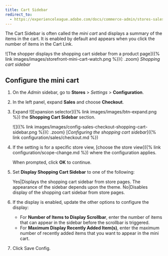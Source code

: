 ```yaml
---
title: Cart Sidebar
redirect_to:
  - https://experienceleague.adobe.com/docs/commerce-admin/stores-sales/point-of-purchase/cart/cart-configuration.html
---
```


The Cart Sidebar is often called the _mini cart_ and displays a summary of the items in the cart. It is enabled by default and appears when you click the number of items in the Cart Link.

![The shopper displays the shopping cart sidebar from a product page]({% link images/images/storefront-mini-cart-watch.png %}){: .zoom}
_Shopping cart sidebar_

## Configure the mini cart

1. On the _Admin_ sidebar, go to **Stores** > _Settings_ > **Configuration**.

1. In the left panel, expand **Sales** and choose **Checkout**.

1. Expand ![Expansion selector]({% link images/images/btn-expand.png %}) the **Shopping Cart Sidebar** section.

   ![]({% link images/images/config-sales-checkout-shopping-cart-sidebar.png %}){: .zoom}
   [_Configuring the shopping cart sidebar_]({% link configuration/sales/checkout.md %})

1. If the setting is for a specific store view, [choose the store view]({% link configuration/scope-change.md %}) where the configuration applies.

   When prompted, click **OK** to continue.

1. Set **Display Shopping Cart Sidebar** to one of the following:

   Yes|Displays the shopping cart sidebar from store pages. The appearance of the sidebar depends upon the theme.
   No|Disables display of the shopping cart sidebar from store pages.

1. If the display is enabled, update the other options to configure the display:

   - For **Number of Items to Display Scrollbar**, enter the number of items that can appear in the sidebar before the scrollbar is triggered.
   - For **Maximum Display Recently Added Item(s)**, enter the maximum number of recently added items that you want to appear in the mini cart.

1. Click <span class="btn">Save Config</span>.
